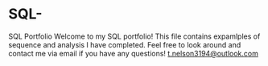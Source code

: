 # SQL-
SQL Portfolio
Welcome to my SQL portfolio! This file contains expamlples of sequence and analysis I have completed. Feel free to look around and contact me via email if you have any questions! 
t.nelson3194@outlook.com
